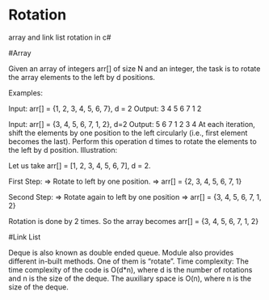 # Rotation
array and link list rotation in c#

#Array

Given an array of integers arr[] of size N and an integer, the task is to rotate the array elements to the left by d positions.

Examples:  

Input: 
arr[] = {1, 2, 3, 4, 5, 6, 7}, d = 2
Output: 3 4 5 6 7 1 2

Input: arr[] = {3, 4, 5, 6, 7, 1, 2}, d=2
Output: 5 6 7 1 2 3 4
At each iteration, shift the elements by one position to the left circularly (i.e., first element becomes the last).
Perform this operation d times to rotate the elements to the left by d position.
Illustration:

Let us take arr[] = [1, 2, 3, 4, 5, 6, 7], d = 2.

First Step:
        => Rotate to left by one position.
        => arr[] = {2, 3, 4, 5, 6, 7, 1}

Second Step:
        => Rotate again to left by one position
        => arr[] = {3, 4, 5, 6, 7, 1, 2}

Rotation is done by 2 times.
So the array becomes arr[] = {3, 4, 5, 6, 7, 1, 2}

#Link List

Deque is also known as double ended queue. 
Module also provides different in-built methods.
One of them is “rotate”.
Time complexity: The time complexity of the code is O(d*n), where d is the number of rotations and n is the size of the deque. 
The auxiliary space is O(n), where n is the size of the deque.
